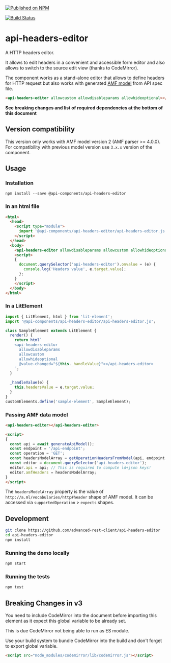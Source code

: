 [![Published on NPM](https://img.shields.io/npm/v/@api-components/api-headers-editor.svg)](https://www.npmjs.com/package/@api-components/api-headers-editor)

[![Build Status](https://travis-ci.com/advanced-rest-client/api-headers-editor.svg)](https://travis-ci.com/advanced-rest-client/api-headers-editor)

# api-headers-editor

A HTTP headers editor.

It allows to edit headers in  a convenient and accessible form editor and also allows to switch to the source edit view (thanks to CodeMirror).

The component works as a stand-alone editor that allows to define headers for HTTP request but also works with generated [AMF model](https://a.ml/) from API spec file.

```html
<api-headers-editor allowcustom allowdisableparams allowhideoptional></api-headers-editor>
```

**See breaking changes and list of required dependencies at the bottom of this document**

## Version compatibility

This version only works with AMF model version 2 (AMF parser >= 4.0.0).
For compatibility with previous model version use `3.x.x` version of the component.

## Usage

### Installation
```
npm install --save @api-components/api-headers-editor
```

### In an html file

```html
<html>
  <head>
    <script type="module">
      import '@api-components/api-headers-editor/api-headers-editor.js';
    </script>
  </head>
  <body>
    <api-headers-editor allowdisableparams allowcustom allowhideoptional></api-headers-editor>
    <script>
    {
      document.querySelector('api-headers-editor').onvalue = (e) {
        console.log('Headers value', e.target.value);
      };
    }
    </script>
  </body>
</html>
```

### In a LitElement

```js
import { LitElement, html } from 'lit-element';
import '@api-components/api-headers-editor/api-headers-editor.js';

class SampleElement extends LitElement {
  render() {
    return html`
    <api-headers-editor
      allowdisableparams
      allowcustom
      allowhideoptional
      @value-changed="${this._handleValue}"></api-headers-editor>
    `;
  }

  _handleValue(e) {
    this.headersValue = e.target.value;
  }
}
customElements.define('sample-element', SampleElement);
```

### Passing AMF data model

```html
<api-headers-editor></api-headers-editor>

<script>
{
  const api = await generateApiModel();
  const endpoint = '/api-endpoint';
  const operation = 'GET';
  const headersModelArray = getOperationHeadersFromModel(api, endpoint, operation); // some abstract method
  const editor = document.querySelector('api-headers-editor');
  editor.api = api; // This is required to compute ld+json keys!
  editor.amfHeaders = headersModelArray;
}
</script>
```

The `headersModelArray` property is the value of `http://a.ml/vocabularies/http#header` shape of AMF model.
It can be accessed via `supportedOperation` > `expects` shapes.

## Development

```sh
git clone https://github.com/advanced-rest-client/api-headers-editor
cd api-headers-editor
npm install
```

### Running the demo locally

```sh
npm start
```

### Running the tests
```sh
npm test
```

## Breaking Changes in v3

You need to include CodeMirror into the document before importing this element
as it expect this global variable to be already set.

This is due CodeMirror not being able to run as ES module.

Use your build system to bundle CodeMirror into the build and don't forget to export global variable.

```html
<script src="node_modules/codemirror/lib/codemirror.js"></script>
```
